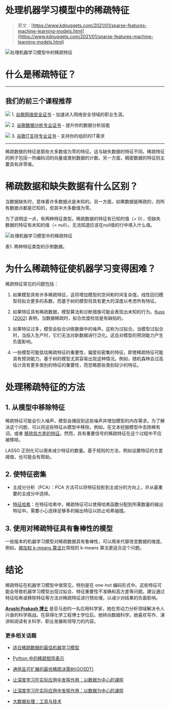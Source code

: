 # 处理机器学习模型中的稀疏特征

> 原文：[https://www.kdnuggets.com/2021/01/sparse-features-machine-learning-models.html](https://www.kdnuggets.com/2021/01/sparse-features-machine-learning-models.html)

![处理机器学习模型中的稀疏特征](../Images/7f747479b334d4238006a6e68aa9c702.png)

# 什么是稀疏特征？

* * *

## 我们的前三个课程推荐

![](../Images/0244c01ba9267c002ef39d4907e0b8fb.png) 1\. [谷歌网络安全证书](https://www.kdnuggets.com/google-cybersecurity) - 加速进入网络安全领域的职业生涯。

![](../Images/e225c49c3c91745821c8c0368bf04711.png) 2\. [谷歌数据分析专业证书](https://www.kdnuggets.com/google-data-analytics) - 提升你的数据分析技能

![](../Images/0244c01ba9267c002ef39d4907e0b8fb.png) 3\. [谷歌IT支持专业证书](https://www.kdnuggets.com/google-itsupport) - 支持你的组织的IT需求

* * *

稀疏数据的特征是那些大多数值为零的特征。这与缺失数据的特征不同。稀疏特征的例子包括一热编码词的向量或类别数据的计数。另一方面，稠密数据的特征则主要具有非零值。

# 稀疏数据和缺失数据有什么区别？

当数据缺失时，意味着许多数据点是未知的。另一方面，如果数据是稀疏的，则所有数据点都是已知的，但其中大多数值为零。

为了说明这一点，有两种特征类型。稀疏数据的特征有已知的值（= 0），但缺失数据的特征有未知的值（= null）。无法知道应该在null值的行中填入什么值。

![处理机器学习模型中的稀疏特征](../Images/6ab5e253aa11118fb9d29ea207493c80.png)

表1\. 两种特征类型的示例数据。

# 为什么稀疏特征使机器学习变得困难？

稀疏特征常见的问题包括：

1.  如果模型具有许多稀疏特征，这将增加模型的空间和时间复杂度。线性回归模型将拟合更多的系数，而基于树的模型将具有更大的深度以考虑所有特征。

1.  如果特征具有稀疏数据，模型算法和诊断措施可能会表现出未知的行为。[Kuss [2002]](https://onlinelibrary.wiley.com/doi/abs/10.1002/sim.1421) 表明，当数据稀疏时，拟合优度检验是有缺陷的。

1.  如果特征过多，模型会拟合训练数据中的噪声。这称为过拟合。当模型过拟合时，当投入生产时，它们无法对新数据进行泛化。这会对模型的预测能力产生负面影响。

1.  一些模型可能低估稀疏特征的重要性，偏爱较密集的特征，即使稀疏特征可能具有预测能力。基于树的模型尤其容易出现这种情况。例如，随机森林会过高估计具有更多类别的特征的重要性，而忽略那些类别较少的特征。

# 处理稀疏特征的方法

## 1\. 从模型中移除特征

稀疏特征可能会引入噪声，模型会捕捉到这些噪声并增加模型的内存需求。为了解决这个问题，可以将这些特征从模型中移除。例如，在文本挖掘模型中去除稀有词，或者 [移除低方差的特征](https://scikit-learn.org/stable/modules/feature_selection.html#removing-features-with-low-variance)。然而，具有重要信号的稀疏特征在这个过程中不应被移除。

LASSO 正则化可以用来减少特征的数量。基于规则的方法，例如设置特征的方差阈值，也可能会有帮助。

## 2\. 使特征密集

+   主成分分析（PCA）：PCA 方法可以将特征投影到主成分的方向上，并从最重要的主成分中选择。

+   [特征哈希](https://en.wikipedia.org/wiki/Feature_hashing)：在特征哈希中，稀疏特征可以使用哈希函数分配到所需数量的输出特征中。需要小心选择足够多的输出特征以防止哈希碰撞。

## 3\. 使用对稀疏特征具有鲁棒性的模型

一些版本的机器学习模型对稀疏数据具有鲁棒性，可以用来代替改变数据的维度。例如，[熵加权 k-means 算法](https://ieeexplore.ieee.org/abstract/document/4262534)比常规的 k-means 算法更适合这个问题。

# 结论

稀疏特征在机器学习模型中很常见，特别是在 one-hot 编码形式中。这些特征可能会导致机器学习模型出现过拟合、特征重要性不准确和高方差等问题。建议通过特征哈希或移除特征等方法对稀疏特征进行预处理，以减少对结果的负面影响。

**[Arushi Prakash 博士](https://www.linkedin.com/in/arushiprakash/)** 是亚马逊的一名应用科学家，她在劳动力分析领域解决令人兴奋的科学挑战。在获得化学工程博士学位后，她转向数据科学。她喜欢写作、演讲和阅读有关科学、职业发展和领导力的内容。

### 更多相关话题

+   [适合稀疏数据的最佳机器学习模型](https://www.kdnuggets.com/2023/04/best-machine-learning-model-sparse-data.html)

+   [Python 中的稀疏矩阵表示](https://www.kdnuggets.com/2020/05/sparse-matrix-representation-python.html)

+   [通用且可扩展的最优稀疏决策树(GOSDT)](https://www.kdnuggets.com/2023/02/generalized-scalable-optimal-sparse-decision-treesgosdt.html)

+   [让深度学习在实际应用中发挥作用：以数据为中心的课程](https://www.kdnuggets.com/2022/04/corise-deep-learning-wild-data-centric-course.html)

+   [让深度学习在实际应用中发挥作用：以数据为中心的课程](https://www.kdnuggets.com/2022/11/corise-deep-learning-wild-data-centric-course.html)

+   [大数据处理：工具与技术](https://www.kdnuggets.com/working-with-big-data-tools-and-techniques)
